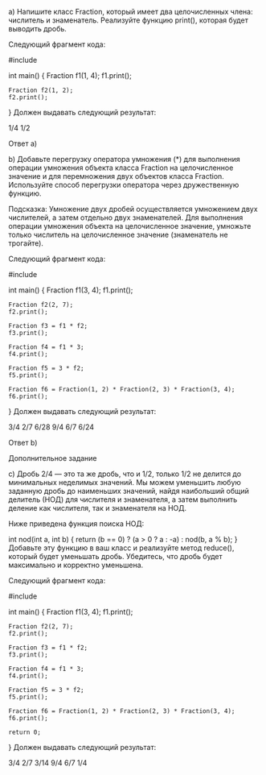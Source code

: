 a) Напишите класс Fraction, который имеет два целочисленных члена: числитель и знаменатель. Реализуйте функцию print(), которая будет выводить дробь.

Следующий фрагмент кода:

#include <iostream>
 
int main()
{
    Fraction f1(1, 4);
    f1.print();
 
    Fraction f2(1, 2);
    f2.print();
}
Должен выдавать следующий результат:

1/4
1/2

Ответ а)

b) Добавьте перегрузку оператора умножения (*) для выполнения операции умножения объекта класса Fraction на целочисленное значение и для перемножения двух объектов класса Fraction. Используйте способ перегрузки оператора через дружественную функцию.

Подсказка: Умножение двух дробей осуществляется умножением двух числителей, а затем отдельно двух знаменателей. Для выполнения операции умножения объекта на целочисленное значение, умножьте только числитель на целочисленное значение (знаменатель не трогайте).

Следующий фрагмент кода:

#include <iostream>
 
int main()
{
    Fraction f1(3, 4);
    f1.print();
 
    Fraction f2(2, 7);
    f2.print();
 
    Fraction f3 = f1 * f2;
    f3.print();
 
    Fraction f4 = f1 * 3;
    f4.print();
 
    Fraction f5 = 3 * f2;
    f5.print();
 
    Fraction f6 = Fraction(1, 2) * Fraction(2, 3) * Fraction(3, 4);
    f6.print();
}
Должен выдавать следующий результат:

3/4
2/7
6/28
9/4
6/7
6/24

Ответ b)

Дополнительное задание

c) Дробь 2/4 — это та же дробь, что и 1/2, только 1/2 не делится до минимальных неделимых значений. Мы можем уменьшить любую заданную дробь до наименьших значений, найдя наибольший общий делитель (НОД) для числителя и знаменателя, а затем выполнить деление как числителя, так и знаменателя на НОД.

Ниже приведена функция поиска НОД:

int nod(int a, int b) {
    return (b == 0) ? (a > 0 ? a : -a) : nod(b, a % b);
}
Добавьте эту функцию в ваш класс и реализуйте метод reduce(), который будет уменьшать дробь. Убедитесь, что дробь будет максимально и корректно уменьшена.

Следующий фрагмент кода:

#include <iostream>
 
int main()
{
    Fraction f1(3, 4);
    f1.print();
 
    Fraction f2(2, 7);
    f2.print();
 
    Fraction f3 = f1 * f2;
    f3.print();
 
    Fraction f4 = f1 * 3;
    f4.print();
 
    Fraction f5 = 3 * f2;
    f5.print();
 
    Fraction f6 = Fraction(1, 2) * Fraction(2, 3) * Fraction(3, 4);
    f6.print();
 
    return 0;
}
Должен выдавать следующий результат:

3/4
2/7
3/14
9/4
6/7
1/4
